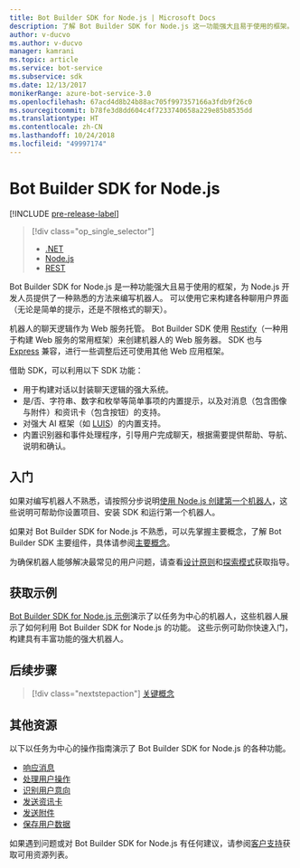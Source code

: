 ```yaml
---
title: Bot Builder SDK for Node.js | Microsoft Docs
description: 了解 Bot Builder SDK for Node.js 这一功能强大且易于使用的框架。
author: v-ducvo
ms.author: v-ducvo
manager: kamrani
ms.topic: article
ms.service: bot-service
ms.subservice: sdk
ms.date: 12/13/2017
monikerRange: azure-bot-service-3.0
ms.openlocfilehash: 67acd4d8b24b88ac705f997357166a3fdb9f26c0
ms.sourcegitcommit: b78fe3d8dd604c4f7233740658a229e85b8535dd
ms.translationtype: HT
ms.contentlocale: zh-CN
ms.lasthandoff: 10/24/2018
ms.locfileid: "49997174"
---
```

# <a name="bot-builder-sdk-for-nodejs"></a>Bot Builder SDK for Node.js

[!INCLUDE [pre-release-label](../includes/pre-release-label-v3.md)]

> [!div class="op_single_selector"]
> - [.NET](../dotnet/bot-builder-dotnet-overview.md)
> - [Node.js](../nodejs/bot-builder-nodejs-overview.md)
> - [REST](../rest-api/bot-framework-rest-overview.md)

Bot Builder SDK for Node.js 是一种功能强大且易于使用的框架，为 Node.js 开发人员提供了一种熟悉的方法来编写机器人。
可以使用它来构建各种聊用户界面（无论是简单的提示，还是不限格式的聊天）。

机器人的聊天逻辑作为 Web 服务托管。 Bot Builder SDK 使用 <a href="http://restify.com">Restify</a>（一种用于构建 Web 服务的常用框架）来创建机器人的 Web 服务器。 SDK 也与 <a href="http://expressjs.com/">Express</a> 兼容，进行一些调整后还可使用其他 Web 应用框架。 

借助 SDK，可以利用以下 SDK 功能： 

- 用于构建对话以封装聊天逻辑的强大系统。
- 是/否、字符串、数字和枚举等简单事项的内置提示，以及对消息（包含图像与附件）和资讯卡（包含按钮）的支持。
- 对强大 AI 框架（如 <a href="http://luis.ai" target="_blank">LUIS</a>）的内置支持。
- 内置识别器和事件处理程序，引导用户完成聊天，根据需要提供帮助、导航、说明和确认。

## <a name="get-started"></a>入门

如果对编写机器人不熟悉，请按照分步说明[使用 Node.js 创建第一个机器人](bot-builder-nodejs-quickstart.md)，这些说明可帮助你设置项目、安装 SDK 和运行第一个机器人。 

如果对 Bot Builder SDK for Node.js 不熟悉，可以先掌握主要概念，了解 Bot Builder SDK 主要组件，具体请参阅[主要概念](bot-builder-nodejs-concepts.md)。

为确保机器人能够解决最常见的用户问题，请查看[设计原则](../bot-service-design-principles.md)和[探索模式](../bot-service-design-pattern-task-automation.md)获取指导。

## <a name="get-samples"></a>获取示例

[Bot Builder SDK for Node.js 示例](bot-builder-nodejs-samples.md)演示了以任务为中心的机器人，这些机器人展示了如何利用 Bot Builder SDK for Node.js 的功能。 这些示例可助你快速入门，构建具有丰富功能的强大机器人。

## <a name="next-steps"></a>后续步骤
> [!div class="nextstepaction"]
> [关键概念](bot-builder-nodejs-concepts.md)

## <a name="additional-resources"></a>其他资源

以下以任务为中心的操作指南演示了 Bot Builder SDK for Node.js 的各种功能。

* [响应消息](bot-builder-nodejs-use-default-message-handler.md)
* [处理用户操作](bot-builder-nodejs-dialog-actions.md)
* [识别用户意向](bot-builder-nodejs-recognize-intent-messages.md)
* [发送资讯卡](bot-builder-nodejs-send-rich-cards.md)
* [发送附件](bot-builder-nodejs-send-receive-attachments.md)
* [保存用户数据](bot-builder-nodejs-save-user-data.md)


如果遇到问题或对 Bot Builder SDK for Node.js 有任何建议，请参阅[客户支持](../bot-service-resources-links-help.md)获取可用资源列表。 


[DesignGuide]: ../bot-service-design-principles.md 
[DesignPatterns]: ../bot-service-design-pattern-task-automation.md 
[HowTo]: bot-builder-nodejs-use-default-message-handler.md 
